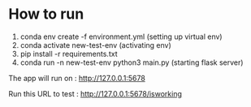 # How to run

1. conda env create -f environment.yml (setting up virtual env)
2. conda activate new-test-env (activating env)
3. pip install -r requirements.txt
4. conda run -n new-test-env python3 main.py (starting flask server)

The app will run on : http://127.0.0.1:5678

Run this URL to test : http://127.0.0.1:5678/isworking
